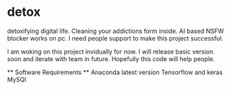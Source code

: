 # detox
detoxifying digital life. Cleaning your addictions form inside.
AI based NSFW blocker works on pc. I need people support to make this 
project successful.

I am woking on this project invidually for now. I will release basic 
version soon and iterate with team in future. Hopefully this code will
help people.

** Software Requirements **
Anaconda latest version
Tensorflow and keras
MySQl





